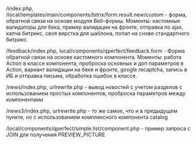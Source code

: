/index.php, /local/templates/main/components/bitrix/form.result.new/custom - форма, обратной связи на основе модуля Веб-формы. Моменты: кастомные валидаторы для бека, пример валидации на фронте, отправка по ajax, капча битрикс, своя верстка для шаблона, попап на снове стандартного битрикс.

/feedback/index.php, local/components/qperfect/feedback.form - Форма обратной связи на основе кастомного компонента. Моменты: работа Action в классе компонента, проброска основных и доп параметров в Action, вариант валидации на беке и фронте, google recaptcha, запись в ИБ и отправка письма, обработка ошибок в классе.

/news/index.php, urlrewrite.php - вывод новостей с учетом разделов с использованием простых компонентов, проброска параметров между компонентами

/news3/index.php, urlrewrite.php - то же самое, что и в предыдущем пункте, но с использованием комплексного компонента catalog

/local/components/qperfect/simple.list/component.php - пример запроса с JOIN для получения PREVIEW_PICTURE
